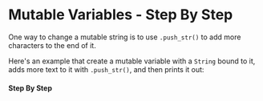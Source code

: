 # Mutable Variables - Step By Step

One way to change a mutable string is to use
`.push_str()` to add more characters
to the end of it.

Here's an example that
create a mutable variable with a `String`
bound to it, adds more text
to it with `.push_str()`, and then
prints it out:

#### Step By Step

<script>
const rawSourceCode = `fn main() {
  let mut alfa = String::from("apple");
  alfa.push_str("pie");
  println!("alfa is {alfa}");
}`.split('\n')


const lineSets = [
{ 
  lines: [`0_r`, `0_r`,`0_r`,`0_r`, `0_r`],
  text: `<p>The output from the program is <code>alfa is applepie</code></p>`
},
{ 
  lines: [`0_r`, `0_s`,`0_s`, `0_s`, `0_r`],
  text: `<p>We start with the standard <code>mian</code> function</p>`,
},
{ 
  lines: [`0_c`, `0_r`,`0_s`, `0_s`,`0_c`],
  text: `<p>Use the <code>mut</code> keyword to create a mutable variable named <code>alfa</code> with a <code>String</code> of <code>apple</code> bound to it<p>`
},
{ 
  lines: [`0_c`, `0_c`,`0_r`, `0_s`,`0_c`],
  text: `<p>Next, add a <code>.push_str()</code> expression to push <code>pie</code> onto the end of the string</p>`
},
{ 
  lines: [`0_c`, `0_c`,`0_c`, `0_r`,`0_c`],
  text: `<p>The last step is to print output which shows use the value of the variable</p>`
},

]

</script>

<!--

---

Here's a full program to demonstrate that. It
outputs:

```txt
alfa is apple
```

Give it a shot in the Code Runner:

### SOURCE CODE

```rust, noplayground, EXAMPLE1
fn main() {
  let alfa = String::from("apple");
  println!("alfa is {alfa}");
}
```

### CODE RUNNER

```rust, editable, CODE1

```

-->

<!--

```txt
alfa is apple
alfa is apple-pie
```

### SOURCE CODE

```rust, noplayground, EXAMPLE1
fn main() {
  let mut alfa = String::from("apple");
  println!("alfa is {alfa}");

  alfa.push_str("-pie");
  println!("alfa is {alfa}");
}
```

### CODE RUNNER

```rust, editable, CODE1

```
-->
